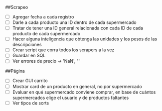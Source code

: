 ##Scrapeo
- [ ] Agregar fecha a cada registro
- [ ] Darle a cada producto una ID dentro de cada supermercado
- [ ] Tratar de tener una ID general relacionada con cada ID de cada producto de cada supermercado
- [ ] Hacer alguna inteligencia que obtenga las unidades y los pesos de las descripciones
- [ ] Crear script que corra todos los scrapers a la vez
- [ ] Guardar en SQL
- [ ] Ver errores de precio -> 'NaN', ' '

##Página
- [ ] Crear GUI carrito
- [ ] Mostrar card de un producto en general, no por supermercado
- [ ] Evaluar en qué supermercado conviene comprar, en base de cuántos supermercados elige el usuario y de productos faltantes
- [ ] Ver tipos de sorts
